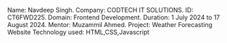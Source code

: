Name: Navdeep Singh.
Company: CODTECH IT SOLUTIONS.
ID: CT6FWD225. Domain: Frontend Development.
Duration: 1 July 2024 to 17 August 2024.
Mentor: Muzammil Ahmed.
Project: Weather Forecasting Website
Technology used: HTML,CSS,Javascript
